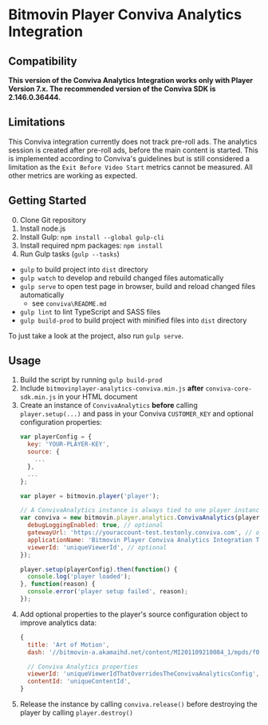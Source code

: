 # Bitmovin Player Conviva Analytics Integration

## Compatibility
**This version of the Conviva Analytics Integration works only with Player Version 7.x.
The recommended version of the Conviva SDK is 2.146.0.36444.**

## Limitations
This Conviva integration currently does not track pre-roll ads. The analytics session is created after pre-roll ads, before the main content is started. This is implemented according to Conviva's guidelines but is still considered a limitation as the `Exit Before Video Start` metrics cannot be measured. All other metrics are working as expected.

## Getting Started

 0. Clone Git repository
 1. Install node.js
 2. Install Gulp: `npm install --global gulp-cli`
 3. Install required npm packages: `npm install`
 4. Run Gulp tasks (`gulp --tasks`)
  * `gulp` to build project into `dist` directory
  * `gulp watch` to develop and rebuild changed files automatically
  * `gulp serve` to open test page in browser, build and reload changed files automatically
    * see `conviva\README.md`
  * `gulp lint` to lint TypeScript and SASS files
  * `gulp build-prod` to build project with minified files into `dist` directory
  
To just take a look at the project, also run `gulp serve`.

## Usage

 1. Build the script by running `gulp build-prod`
 2. Include `bitmovinplayer-analytics-conviva.min.js` **after** `conviva-core-sdk.min.js` in your HTML document
 3. Create an instance of `ConvivaAnalytics` **before** calling `player.setup(...)` and pass in your Conviva `CUSTOMER_KEY` and optional configuration properties:
    ```js
    var playerConfig = {
      key: 'YOUR-PLAYER-KEY',
      source: {
        ...
      },
      ...
    };

    var player = bitmovin.player('player');
    
    // A ConvivaAnalytics instance is always tied to one player instance
    var conviva = new bitmovin.player.analytics.ConvivaAnalytics(player, 'CUSTOMER_KEY', {
      debugLoggingEnabled: true, // optional
      gatewayUrl: 'https://youraccount-test.testonly.conviva.com', // optional, TOUCHSTONE_SERVICE_URL for testing
      applicationName: 'Bitmovin Player Conviva Analytics Integration Test Page', // optional
      viewerId: 'uniqueViewerId', // optional
    });
    
    player.setup(playerConfig).then(function() {
      console.log('player loaded');
    }, function(reason) {
      console.error('player setup failed', reason);
    });
    ```
 4. Add optional properties to the player's source configuration object to improve analytics data:
    ```js
    {
      title: 'Art of Motion',
      dash: '//bitmovin-a.akamaihd.net/content/MI201109210084_1/mpds/f08e80da-bf1d-4e3d-8899-f0f6155f6efa.mpd',

      // Conviva Analytics properties
      viewerId: 'uniqueViewerIdThatOverridesTheConvivaAnalyticsConfig',
      contentId: 'uniqueContentId',
    }
    ```
 5. Release the instance by calling `conviva.release()` before destroying the player by calling `player.destroy()`
 